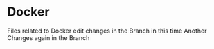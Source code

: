 # Docker
Files related to Docker
edit changes in the Branch in this time
Another Changes again in the Branch
